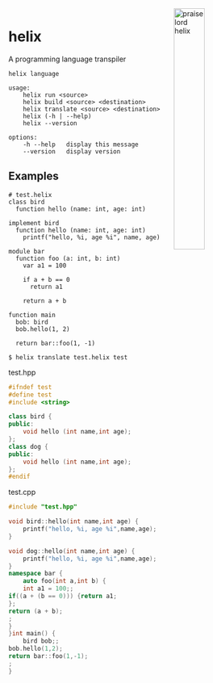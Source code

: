 <img align="right" width="35%" height="35%" alt="praise lord helix" src="http://assets.pokemon.com/assets/cms2/img/pokedex/full/139.png">

# helix
A programming language transpiler

```
helix language

usage:
    helix run <source>
    helix build <source> <destination>
    helix translate <source> <destination>
    helix (-h | --help)
    helix --version

options:
    -h --help   display this message
    --version   display version
```

## Examples

```helix
# test.helix
class bird
  function hello (name: int, age: int)

implement bird
  function hello (name: int, age: int)
    printf("hello, %i, age %i", name, age)

module bar
  function foo (a: int, b: int)
    var a1 = 100

    if a + b == 0
      return a1

    return a + b

function main
  bob: bird
  bob.hello(1, 2)

  return bar::foo(1, -1)
```

```
$ helix translate test.helix test
```

test.hpp
```cpp
#ifndef test
#define test
#include <string>

class bird {
public:
	void hello (int name,int age);
};
class dog {
public:
	void hello (int name,int age);
};
#endif
```

test.cpp
```cpp
#include "test.hpp"

void bird::hello(int name,int age) {
	printf("hello, %i, age %i",name,age);
}

void dog::hello(int name,int age) {
	printf("hello, %i, age %i",name,age);
}
namespace bar {
	auto foo(int a,int b) {
	int a1 = 100;;
if((a + (b == 0))) {return a1;
};
return (a + b);
;
}
}int main() {
	bird bob;;
bob.hello(1,2);
return bar::foo(1,-1);
;
}
```